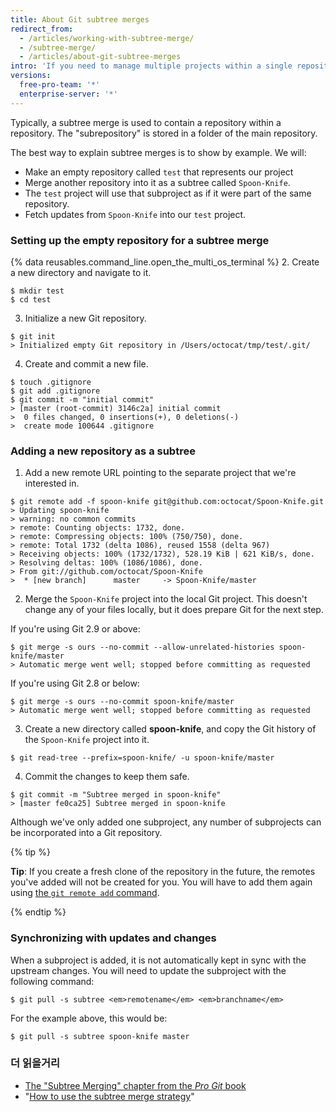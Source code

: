 ```yaml
---
title: About Git subtree merges
redirect_from:
  - /articles/working-with-subtree-merge/
  - /subtree-merge/
  - /articles/about-git-subtree-merges
intro: 'If you need to manage multiple projects within a single repository, you can use a *subtree merge* to handle all the references.'
versions:
  free-pro-team: '*'
  enterprise-server: '*'
---
```


Typically, a subtree merge is used to contain a repository within a repository. The "subrepository" is stored in a folder of the main repository.

The best way to explain subtree merges is to show by example. We will:

- Make an empty repository called `test` that represents our project
- Merge another repository into it as a subtree called `Spoon-Knife`.
- The `test` project will use that subproject as if it were part of the same repository.
- Fetch updates from `Spoon-Knife` into our `test` project.

### Setting up the empty repository for a subtree merge

{% data reusables.command_line.open_the_multi_os_terminal %}
2. Create a new directory and navigate to it.
  ```shell
  $ mkdir test
  $ cd test
  ```
3. Initialize a new Git repository.
  ```shell
  $ git init
  > Initialized empty Git repository in /Users/octocat/tmp/test/.git/
  ```
4. Create and commit a new file.
  ```shell
  $ touch .gitignore
  $ git add .gitignore
  $ git commit -m "initial commit"
  > [master (root-commit) 3146c2a] initial commit
  >  0 files changed, 0 insertions(+), 0 deletions(-)
  >  create mode 100644 .gitignore
  ```

### Adding a new repository as a subtree

1. Add a new remote URL pointing to the separate project that we're interested in.
  ```shell
  $ git remote add -f spoon-knife git@github.com:octocat/Spoon-Knife.git
  > Updating spoon-knife
  > warning: no common commits
  > remote: Counting objects: 1732, done.
  > remote: Compressing objects: 100% (750/750), done.
  > remote: Total 1732 (delta 1086), reused 1558 (delta 967)
  > Receiving objects: 100% (1732/1732), 528.19 KiB | 621 KiB/s, done.
  > Resolving deltas: 100% (1086/1086), done.
  > From git://github.com/octocat/Spoon-Knife
  >  * [new branch]      master     -> Spoon-Knife/master
  ```
2. Merge the `Spoon-Knife` project into the local Git project. This doesn't change any of your files locally, but it does prepare Git for the next step.

  If you're using Git 2.9 or above:
  ```shell
  $ git merge -s ours --no-commit --allow-unrelated-histories spoon-knife/master
  > Automatic merge went well; stopped before committing as requested
  ```

  If you're using Git 2.8 or below:
  ```shell
  $ git merge -s ours --no-commit spoon-knife/master
  > Automatic merge went well; stopped before committing as requested
  ```
3. Create a new directory called **spoon-knife**, and copy the Git history of the `Spoon-Knife` project into it.
  ```shell
  $ git read-tree --prefix=spoon-knife/ -u spoon-knife/master
  ```
4. Commit the changes to keep them safe.
  ```shell
  $ git commit -m "Subtree merged in spoon-knife"
  > [master fe0ca25] Subtree merged in spoon-knife
  ```

Although we've only added one subproject, any number of subprojects can be incorporated into a Git repository.

{% tip %}

**Tip**: If you create a fresh clone of the repository in the future,  the remotes you've added will not be created for you. You will have to add them again using [the `git remote add` command](/articles/adding-a-remote).

{% endtip %}

### Synchronizing with updates and changes

When a subproject is added, it is not automatically kept in sync with the upstream changes. You will need to update the subproject with the following command:

```shell
$ git pull -s subtree <em>remotename</em> <em>branchname</em>
```

For the example above, this would be:

```shell
$ git pull -s subtree spoon-knife master
```

### 더 읽을거리

- [The "Subtree Merging" chapter from the _Pro Git_ book](https://git-scm.com/book/en/Git-Tools-Subtree-Merging)
- "[How to use the subtree merge strategy](https://www.kernel.org/pub/software/scm/git/docs/howto/using-merge-subtree.html)"
